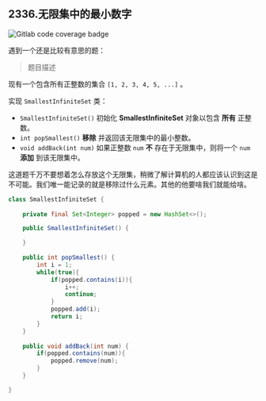 ## 2336.无限集中的最小数字

![Gitlab code coverage badge](https://img.shields.io/badge/难度-中等-yellow)

遇到一个还是比较有意思的题：

> 题目描述

现有一个包含所有正整数的集合 `[1, 2, 3, 4, 5, ...]` 。

实现 `SmallestInfiniteSet` 类：

- `SmallestInfiniteSet()` 初始化 **SmallestInfiniteSet** 对象以包含 **所有** 正整数。
- `int popSmallest()` **移除** 并返回该无限集中的最小整数。
- `void addBack(int num)` 如果正整数 `num` **不** 存在于无限集中，则将一个 `num` **添加** 到该无限集中。

这道题千万不要想着怎么存放这个无限集，稍微了解计算机的人都应该认识到这是不可能。我们唯一能记录的就是移除过什么元素。其他的他要啥我们就能给啥。

```java
class SmallestInfiniteSet {
    
    private final Set<Integer> popped = new HashSet<>();

    public SmallestInfiniteSet() {

    }
    
    public int popSmallest() {
        int i = 1;
        while(true){
            if(popped.contains(i)){
                i++;
                continue;
            }
            popped.add(i);
            return i;
        }
    }
    
    public void addBack(int num) {
        if(popped.contains(num)){
            popped.remove(num);
        }
    }

}
```

